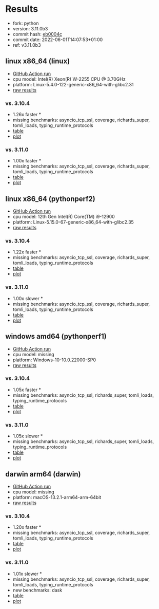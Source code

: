 # Results

- fork: python
- version: 3.11.0b3
- commit hash: [eb0004c](https://github.com/python/cpython/commit/eb0004c)
- commit date: 2022-06-01T14:07:53+01:00
- ref: v3.11.0b3

## linux x86_64 (linux)

- [GitHub Action run](https://github.com/faster-cpython/benchmarking/actions/runs/4566181119)
- cpu model: Intel(R) Xeon(R) W-2255 CPU @ 3.70GHz
- platform: Linux-5.4.0-122-generic-x86_64-with-glibc2.31
- [raw results](bm-20220601-linux-x86_64-python-v3.11.0b3-3.11.0b3-eb0004c.json)

### vs. 3.10.4

- 1.26x faster \*
- missing benchmarks: asyncio_tcp_ssl, coverage, richards_super, tomli_loads, typing_runtime_protocols
- [table](bm-20220601-linux-x86_64-python-v3.11.0b3-3.11.0b3-eb0004c-vs-3.10.4.md)
- [plot](bm-20220601-linux-x86_64-python-v3.11.0b3-3.11.0b3-eb0004c-vs-3.10.4.png)

### vs. 3.11.0

- 1.00x faster \*
- missing benchmarks: asyncio_tcp_ssl, coverage, richards_super, tomli_loads, typing_runtime_protocols
- [table](bm-20220601-linux-x86_64-python-v3.11.0b3-3.11.0b3-eb0004c-vs-3.11.0.md)
- [plot](bm-20220601-linux-x86_64-python-v3.11.0b3-3.11.0b3-eb0004c-vs-3.11.0.png)

## linux x86_64 (pythonperf2)

- [GitHub Action run](https://github.com/faster-cpython/benchmarking/actions/runs/4566181119)
- cpu model: 12th Gen Intel(R) Core(TM) i9-12900
- platform: Linux-5.15.0-67-generic-x86_64-with-glibc2.35
- [raw results](bm-20220601-pythonperf2-x86_64-python-v3.11.0b3-3.11.0b3-eb0004c.json)

### vs. 3.10.4

- 1.22x faster \*
- missing benchmarks: asyncio_tcp_ssl, coverage, richards_super, tomli_loads, typing_runtime_protocols
- [table](bm-20220601-pythonperf2-x86_64-python-v3.11.0b3-3.11.0b3-eb0004c-vs-3.10.4.md)
- [plot](bm-20220601-pythonperf2-x86_64-python-v3.11.0b3-3.11.0b3-eb0004c-vs-3.10.4.png)

### vs. 3.11.0

- 1.00x slower \*
- missing benchmarks: asyncio_tcp_ssl, coverage, richards_super, tomli_loads, typing_runtime_protocols
- [table](bm-20220601-pythonperf2-x86_64-python-v3.11.0b3-3.11.0b3-eb0004c-vs-3.11.0.md)
- [plot](bm-20220601-pythonperf2-x86_64-python-v3.11.0b3-3.11.0b3-eb0004c-vs-3.11.0.png)

## windows amd64 (pythonperf1)

- [GitHub Action run](https://github.com/faster-cpython/benchmarking/actions/runs/4566181119)
- cpu model: missing
- platform: Windows-10-10.0.22000-SP0
- [raw results](bm-20220601-pythonperf1-amd64-python-v3.11.0b3-3.11.0b3-eb0004c.json)

### vs. 3.10.4

- 1.05x faster \*
- missing benchmarks: asyncio_tcp_ssl, richards_super, tomli_loads, typing_runtime_protocols
- [table](bm-20220601-pythonperf1-amd64-python-v3.11.0b3-3.11.0b3-eb0004c-vs-3.10.4.md)
- [plot](bm-20220601-pythonperf1-amd64-python-v3.11.0b3-3.11.0b3-eb0004c-vs-3.10.4.png)

### vs. 3.11.0

- 1.05x slower \*
- missing benchmarks: asyncio_tcp_ssl, richards_super, tomli_loads, typing_runtime_protocols
- [table](bm-20220601-pythonperf1-amd64-python-v3.11.0b3-3.11.0b3-eb0004c-vs-3.11.0.md)
- [plot](bm-20220601-pythonperf1-amd64-python-v3.11.0b3-3.11.0b3-eb0004c-vs-3.11.0.png)

## darwin arm64 (darwin)

- [GitHub Action run](https://github.com/faster-cpython/benchmarking/actions/runs/4566181119)
- cpu model: missing
- platform: macOS-13.2.1-arm64-arm-64bit
- [raw results](bm-20220601-darwin-arm64-python-v3.11.0b3-3.11.0b3-eb0004c.json)

### vs. 3.10.4

- 1.20x faster \*
- missing benchmarks: asyncio_tcp_ssl, coverage, richards_super, tomli_loads, typing_runtime_protocols
- [table](bm-20220601-darwin-arm64-python-v3.11.0b3-3.11.0b3-eb0004c-vs-3.10.4.md)
- [plot](bm-20220601-darwin-arm64-python-v3.11.0b3-3.11.0b3-eb0004c-vs-3.10.4.png)

### vs. 3.11.0

- 1.01x slower \*
- missing benchmarks: asyncio_tcp_ssl, coverage, richards_super, tomli_loads, typing_runtime_protocols
- new benchmarks: dask
- [table](bm-20220601-darwin-arm64-python-v3.11.0b3-3.11.0b3-eb0004c-vs-3.11.0.md)
- [plot](bm-20220601-darwin-arm64-python-v3.11.0b3-3.11.0b3-eb0004c-vs-3.11.0.png)


